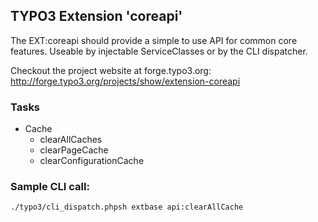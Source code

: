## TYPO3 Extension 'coreapi' ##

The EXT:coreapi should provide a simple to use API for common core features. Useable by injectable ServiceClasses or by the CLI dispatcher.

Checkout the project website at forge.typo3.org:
	http://forge.typo3.org/projects/show/extension-coreapi

### Tasks ###

* Cache
	* clearAllCaches
	* clearPageCache
	* clearConfigurationCache

### Sample CLI call: ###
	
	./typo3/cli_dispatch.phpsh extbase api:clearAllCache

